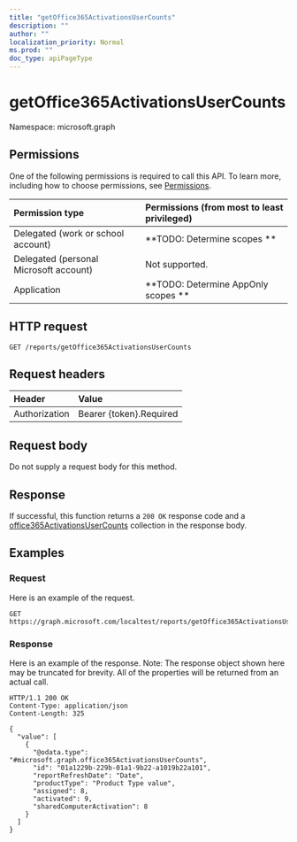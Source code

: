```yaml
---
title: "getOffice365ActivationsUserCounts"
description: ""
author: ""
localization_priority: Normal
ms.prod: ""
doc_type: apiPageType
---
```


# getOffice365ActivationsUserCounts

Namespace: microsoft.graph



## Permissions
One of the following permissions is required to call this API. To learn more, including how to choose permissions, see [Permissions](/concepts/permissions-reference.md).

|Permission type|Permissions (from most to least privileged)|
|:---|:---|
|Delegated (work or school account)|**TODO: Determine scopes **|
|Delegated (personal Microsoft account)|Not supported.|
|Application|**TODO: Determine AppOnly scopes **|

## HTTP request
<!-- {
  "blockType": "ignored"
}
-->
``` http
GET /reports/getOffice365ActivationsUserCounts
```

## Request headers
|Header|Value|
|:---|:---|
|Authorization|Bearer {token}.Required|

## Request body
Do not supply a request body for this method.

## Response
If successful, this function returns a `200 OK` response code and a [office365ActivationsUserCounts](../resources/office365activationsusercounts.md) collection in the response body.

## Examples

### Request
Here is an example of the request.
<!-- {
  "blockType": "request",
  "name": "reportroot_getoffice365activationsusercounts"
}
-->
``` http
GET https://graph.microsoft.com/localtest/reports/getOffice365ActivationsUserCounts
```

### Response
Here is an example of the response. Note: The response object shown here may be truncated for brevity. All of the properties will be returned from an actual call.
<!-- {
  "blockType": "response",
  "truncated": true,
  "@odata.type": "collection(microsoft.graph.office365activationsusercounts)"
}
-->
``` http
HTTP/1.1 200 OK
Content-Type: application/json
Content-Length: 325

{
  "value": [
    {
      "@odata.type": "#microsoft.graph.office365ActivationsUserCounts",
      "id": "01a1229b-229b-01a1-9b22-a1019b22a101",
      "reportRefreshDate": "Date",
      "productType": "Product Type value",
      "assigned": 8,
      "activated": 9,
      "sharedComputerActivation": 8
    }
  ]
}
```

